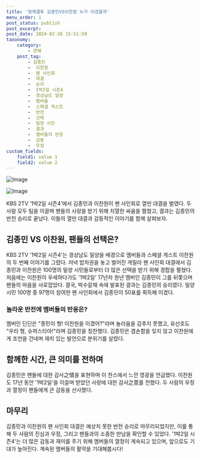 ```yaml
---
title: '형제결투 김종민VS이찬원 누가 이겼을까'
menu_order: 1
post_status: publish
post_excerpt: 
post_date: 2024-02-26 15:51:59
taxonomy:
    category:
        - 연예
    post_tag:
        - 김종민
        -  이찬원
        -  팬 사인회
        -  대결
        -  승리
        -  1박2일 시즌4
        -  경상남도 밀양
        -  멤버들
        -  스페셜 게스트
        -  반전
        -  선택
        -  밀양 시민
        -  결과
        -  멤버들의 반응
        -  감동
        -  우정
custom_fields:
    field1: value 1
    field2: value 2
---
```


![Image](https://mimgnews.pstatic.net/image/609/2024/02/26/202402251946026710_1_20240226053701664.jpg?type=w540)

![Image](https://ssl.pstatic.net/mimgnews/image/609/2024/02/26/202402251946026710_2_20240226053701673.jpg?type=w540)

KBS 2TV ‘1박2일 시즌4’에서 김종민과 이찬원이 팬 사인회로 열띤 대결을 벌였다. 두 사람 모두 팀을 이끌며 팬들의 사랑을 받기 위해 치열한 싸움을 펼쳤고, 결과는 김종민의 반전 승리로 끝났다. 이들의 열띤 대결과 감동적인 이야기를 함께 살펴보자.
## 김종민 VS 이찬원, 팬들의 선택은?
KBS 2TV '1박2일 시즌4'는 경상남도 밀양을 배경으로 멤버들과 스페셜 게스트 이찬원의 두 번째 이야기를 그렸다. 저녁 밥차권을 놓고 벌어진 게릴라 팬 사인회 대결에서 김종민과 이찬원은 100명의 밀양 시민들로부터 더 많은 선택을 받기 위해 경합을 펼쳤다.
처음에는 이찬원이 우세하다가도 '1박2일' 17년차 원년 멤버인 김종민이 그를 뒤쫓으며 팬들의 마음을 사로잡았다. 결국, 박수갈채 속에 발표된 결과는 김종민의 승리였다. 밀양 시민 100명 중 97명이 참여한 팬 사인회에서 김종민이 50표를 획득해 이겼다.
### 놀라운 반전에 멤버들의 반응은?
멤버인 딘딘은 "종민이 형! 이찬원을 이겼어?"라며 놀라움을 감추지 못했고, 유선호도 "우리 형, 슈퍼스타야!"라며 김종민을 칭찬했다. 김종민은 겸손함을 잊지 않고 이찬원에게 조언을 건네며 재치 있는 발언으로 분위기를 살렸다.
## 함께한 시간, 큰 의미를 전하며
김종민은 팬들에 대한 감사之情을 표현하며 이 찬스에서 느낀 영광을 언급했다. 이찬원도 17년 동안 '1박2일'을 이끌며 받았던 사랑에 대한 감사之意를 전했다. 두 사람의 우정과 열정이 팬들에게 큰 감동을 선사했다.
## 마무리
김종민과 이찬원의 팬 사인회 대결은 예상치 못한 반전 승리로 마무리되었지만, 이를 통해 두 사람의 진심과 우정, 그리고 팬들과의 소중한 만남을 확인할 수 있었다. '1박2일 시즌4'는 더 많은 감동과 재미를 주기 위해 멤버들의 열정이 계속되고 있으며, 앞으로도 기대가 높아진다. 계속된 멤버들의 활약을 기대해봅시다!
